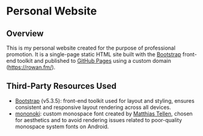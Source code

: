 # Personal Website

## Overview

This is my personal website created for the purpose of professional promotion. It is a single-page static HTML site built with the [Bootstrap](https://getbootstrap.com/) front-end toolkit and published to [GitHub Pages](https://pages.github.com/) using a custom domain (<https://rowan.fm/>).

## Third-Party Resources Used

- [Bootstrap](https://getbootstrap.com/) (v5.3.5): front-end toolkit used for layout and styling, ensures consistent and responsive layout rendering across all devices.
- [mononoki](https://madmalik.github.io/mononoki/): custom monospace font created by [Matthias Tellen](https://github.com/madmalik), chosen for aesthetics and to avoid rendering issues related to poor-quality monospace system fonts on Android.
